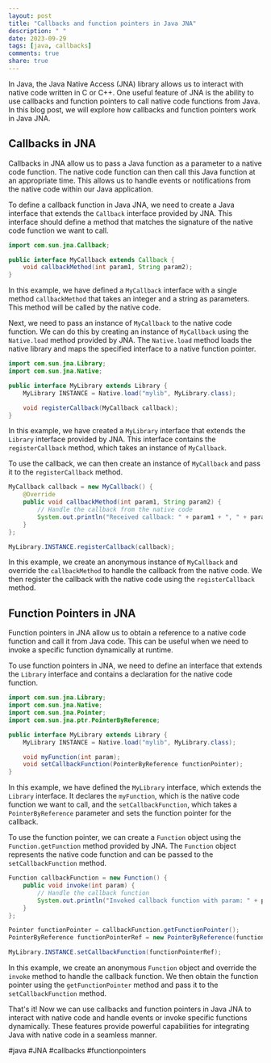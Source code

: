 ```yaml
---
layout: post
title: "Callbacks and function pointers in Java JNA"
description: " "
date: 2023-09-29
tags: [java, callbacks]
comments: true
share: true
---
```


In Java, the Java Native Access (JNA) library allows us to interact with native code written in C or C++. One useful feature of JNA is the ability to use callbacks and function pointers to call native code functions from Java. In this blog post, we will explore how callbacks and function pointers work in Java JNA.

## Callbacks in JNA

Callbacks in JNA allow us to pass a Java function as a parameter to a native code function. The native code function can then call this Java function at an appropriate time. This allows us to handle events or notifications from the native code within our Java application.

To define a callback function in Java JNA, we need to create a Java interface that extends the `Callback` interface provided by JNA. This interface should define a method that matches the signature of the native code function we want to call.

```java
import com.sun.jna.Callback;

public interface MyCallback extends Callback {
    void callbackMethod(int param1, String param2);
}
```

In this example, we have defined a `MyCallback` interface with a single method `callbackMethod` that takes an integer and a string as parameters. This method will be called by the native code.

Next, we need to pass an instance of `MyCallback` to the native code function. We can do this by creating an instance of `MyCallback` using the `Native.load` method provided by JNA. The `Native.load` method loads the native library and maps the specified interface to a native function pointer.

```java
import com.sun.jna.Library;
import com.sun.jna.Native;

public interface MyLibrary extends Library {
    MyLibrary INSTANCE = Native.load("mylib", MyLibrary.class);

    void registerCallback(MyCallback callback);
}
```

In this example, we have created a `MyLibrary` interface that extends the `Library` interface provided by JNA. This interface contains the `registerCallback` method, which takes an instance of `MyCallback`.

To use the callback, we can then create an instance of `MyCallback` and pass it to the `registerCallback` method.

```java
MyCallback callback = new MyCallback() {
    @Override
    public void callbackMethod(int param1, String param2) {
        // Handle the callback from the native code
        System.out.println("Received callback: " + param1 + ", " + param2);
    }
};

MyLibrary.INSTANCE.registerCallback(callback);
```

In this example, we create an anonymous instance of `MyCallback` and override the `callbackMethod` to handle the callback from the native code. We then register the callback with the native code using the `registerCallback` method.

## Function Pointers in JNA

Function pointers in JNA allow us to obtain a reference to a native code function and call it from Java code. This can be useful when we need to invoke a specific function dynamically at runtime.

To use function pointers in JNA, we need to define an interface that extends the `Library` interface and contains a declaration for the native code function.

```java
import com.sun.jna.Library;
import com.sun.jna.Native;
import com.sun.jna.Pointer;
import com.sun.jna.ptr.PointerByReference;

public interface MyLibrary extends Library {
    MyLibrary INSTANCE = Native.load("mylib", MyLibrary.class);

    void myFunction(int param);
    void setCallbackFunction(PointerByReference functionPointer);
}
```

In this example, we have defined the `MyLibrary` interface, which extends the `Library` interface. It declares the `myFunction`, which is the native code function we want to call, and the `setCallbackFunction`, which takes a `PointerByReference` parameter and sets the function pointer for the callback.

To use the function pointer, we can create a `Function` object using the `Function.getFunction` method provided by JNA. The `Function` object represents the native code function and can be passed to the `setCallbackFunction` method.

```java
Function callbackFunction = new Function() {
    public void invoke(int param) {
        // Handle the callback function
        System.out.println("Invoked callback function with param: " + param);
    }
};

Pointer functionPointer = callbackFunction.getFunctionPointer();
PointerByReference functionPointerRef = new PointerByReference(functionPointer);

MyLibrary.INSTANCE.setCallbackFunction(functionPointerRef);
```

In this example, we create an anonymous `Function` object and override the `invoke` method to handle the callback function. We then obtain the function pointer using the `getFunctionPointer` method and pass it to the `setCallbackFunction` method.

That's it! Now we can use callbacks and function pointers in Java JNA to interact with native code and handle events or invoke specific functions dynamically. These features provide powerful capabilities for integrating Java with native code in a seamless manner.

#java #JNA #callbacks #functionpointers